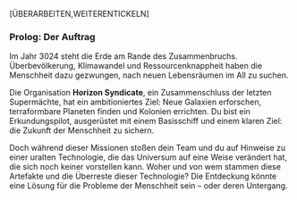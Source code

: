 [ÜBERARBEITEN,WEITERENTICKELN]
### **Prolog: Der Auftrag**

Im Jahr 3024 steht die Erde am Rande des Zusammenbruchs. Überbevölkerung, Klimawandel und Ressourcenknappheit haben die Menschheit dazu gezwungen, nach neuen Lebensräumen im All zu suchen.

Die Organisation **Horizon Syndicate**, ein Zusammenschluss der letzten Supermächte, hat ein ambitioniertes Ziel: Neue Galaxien erforschen, terraformbare Planeten finden und Kolonien errichten. Du bist ein Erkundungspilot, ausgerüstet mit einem Basisschiff und einem klaren Ziel: die Zukunft der Menschheit zu sichern.

Doch während dieser Missionen stoßen dein Team und du auf Hinweise zu einer uralten Technologie, die das Universum auf eine Weise verändert hat, die sich noch keiner vorstellen kann. Woher und von wem stammen diese Artefakte und die Überreste dieser Technologie? Die Entdeckung könnte eine Lösung für die Probleme der Menschheit sein – oder deren Untergang.
